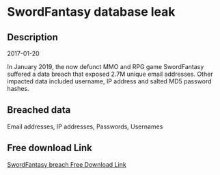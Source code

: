 # SwordFantasy database leak

## Description

2017-01-20

In January 2019, the now defunct MMO and RPG game SwordFantasy suffered a data breach that exposed 2.7M unique email addresses. Other impacted data included username, IP address and salted MD5 password hashes.

## Breached data

Email addresses, IP addresses, Passwords, Usernames

## Free download Link

[SwordFantasy breach Free Download Link](https://link-to.net/1229997/706.8699299846434/dynamic/?r=aHR0cHM6Ly93d3cubWVkaWFmaXJlLmNvbS92aWV3L3VRVHNpRUdWWUdzOWh1Qi9zd29yZGZhbnRhc3kuY29tL2ZpbGU=)